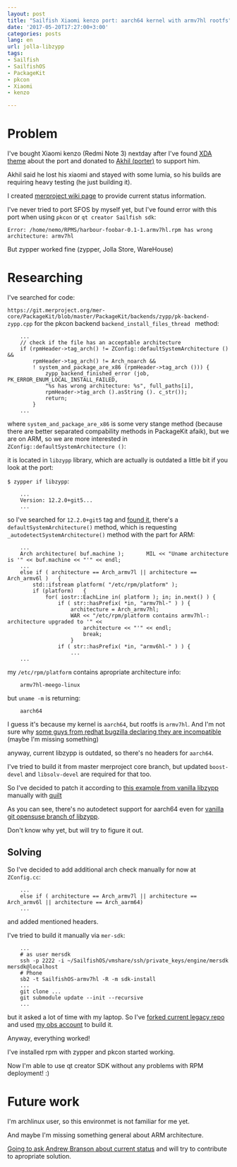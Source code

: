```yaml
---
layout: post
title: "Sailfish Xiaomi kenzo port: aarch64 kernel with armv7hl rootfs"
date: '2017-05-20T17:27:00+3:00'
categories: posts
lang: en
url: jolla-libzypp
tags:
- Sailfish
- SailfishOS
- PackageKit
- pkcon
- Xiaomi
- kenzo

---
```


# Problem

I've bought Xiaomi kenzo (Redmi Note 3) nextday after I've found [XDA theme](https://forum.xda-developers.com/redmi-note-3/development/rom-sailfish-os-2-0-5-6-kenzo-t3571258) about the port and donated to [Akhil (porter)](https://github.com/akhilkalwakurthy) to support him.

Akhil said he lost his xiaomi and stayed with some lumia, so his builds are requiring heavy testing (he just building it).

I created [merproject wiki page](https://wiki.merproject.org/wiki/Adaptations/libhybris/Install_SailfishOS_for_kenzo) to provide current status information.

I've never tried to port SFOS by myself yet, but I've found error with this port when using `pkcon` or `qt creator Sailfish sdk`:

    Error: /home/nemo/RPMS/harbour-foobar-0.1-1.armv7hl.rpm has wrong architecture: armv7hl

But zypper worked fine (zypper, Jolla Store, WareHouse)

# Researching

I've searched for code:

`https://git.merproject.org/mer-core/PackageKit/blob/master/PackageKit/backends/zypp/pk-backend-zypp.cpp` for the pkcon backend `backend_install_files_thread ` method:

```
    ...
    // check if the file has an acceptable architecture 
    if (rpmHeader->tag_arch() != ZConfig::defaultSystemArchitecture () &&
        rpmHeader->tag_arch() != Arch_noarch && 
        ! system_and_package_are_x86 (rpmHeader->tag_arch ())) {
            zypp_backend_finished_error (job, PK_ERROR_ENUM_LOCAL_INSTALL_FAILED,
            "%s has wrong architecture: %s", full_paths[i],
            rpmHeader->tag_arch ().asString (). c_str());
            return;
        }
    ...

```

where `system_and_package_are_x86` is some very stange method (because there are better separated compability methods in PackageKit afaik),
but we are on ARM,
so we are more interested in `ZConfig::defaultSystemArchitecture ()`:

it is located in `libzypp` library, which are actually is outdated a little bit if you look at the port:

`$ zypper if libzypp`:

```
    ...
    Version: 12.2.0+git5...
    ...
```

so I've searched for `12.2.0+git5` tag and [found it](https://git.merproject.org/mer-core/libzypp/blob/master/libzypp/zypp/ZConfig.cc), there's a `defaultSystemArchitecture()` method, which is requesting `_autodetectSystemArchitecture()` method with the part for ARM:

```
    ...
    Arch architecture( buf.machine );       MIL << "Uname architecture is '" << buf.machine << "'" << endl;
    ...
    else if ( architecture == Arch_armv7l || architecture == Arch_armv6l )   {
        std::ifstream platform( "/etc/rpm/platform" );
        if (platform) 	{
            for( iostr::EachLine in( platform ); in; in.next() ) {
                if ( str::hasPrefix( *in, "armv7hl-" ) ) {
                    architecture = Arch_armv7hl;
                    WAR << "/etc/rpm/platform contains armv7hl-: architecture upgraded to '" <<
                        architecture << "'" << endl;
                        break;
                    }
                if ( str::hasPrefix( *in, "armv6hl-" ) ) {
                    ...
    ...
```

my `/etc/rpm/platform` contains apropriate architecture info:

```
    armv7hl-meego-linux
```

but
`uname -m` is returning:

```
    aarch64
```

I guess it's because my kernel is `aarch64`, but rootfs is `armv7hl`. And I'm not sure why [some guys from redhat bugzilla declaring they are incompatible](https://bugzilla.redhat.com/show_bug.cgi?id=1326312) (maybe I'm missing something)

anyway, current libzypp is outdated, so there's no headers for `aarch64`.

I've tried to build it from master merproject core branch, but updated `boost-devel` and `libsolv-devel` are required for that too.

So I've decided to patch it according to [this example from vanilla libzypp](https://github.com/openSUSE/libzypp/commit/15845713eb5fbe5650e3dc232a495978c5a6dcea) manually with [quilt](http://www.shakthimaan.com/downloads/glv/quilt-tutorial/quilt-doc.pdf)

As you can see, there's no autodetect support for aarch64 even for [vanilla git opensuse branch of libzypp](https://github.com/openSUSE/libzypp/blob/master/zypp/ZConfig.cc).

Don't know why yet, but will try to figure it out.

## Solving

So I've decided to add additional arch check manually for now at `ZConfig.cc`:
```
    ...
    else if ( architecture == Arch_armv7l || architecture == Arch_armv6l || architecture == Arch_aarm64)
    ...
```

and added mentioned headers.

I've tried to build it manually via `mer-sdk`:
```
    ...
    # as user mersdk
    ssh -p 2222 -i ~/SailfishOS/vmshare/ssh/private_keys/engine/mersdk mersdk@localhost
    # Phone
    sb2 -t SailfishOS-armv7hl -R -m sdk-install
    ...
    git clone ...
    git submodule update --init --recursive
    ...
```
but it asked a lot of time with my laptop. So I've [forked current legacy repo](https://git.merproject.org/aa13q/libzypp/commits/12.2.0+git8) and used [my obs account](https://build.merproject.org/package/show/home:aa13q:kenzo/libzypp) to build it.

Anyway, everything worked!

I've installed rpm with zypper and pkcon started working.

Now I'm able to use qt creator SDK without any problems with RPM deployment! :)

# Future work

I'm archlinux user, so this environmet is not familiar for me yet.

And maybe I'm missing something general about ARM architecture.

[Going to ask Andrew Branson about current status](https://git.merproject.org/mer-core/libzypp/merge_requests/15) and will try to contribute to apropriate solution.
